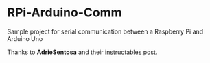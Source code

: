 # RPi-Arduino-Comm
Sample project for serial communication between a Raspberry Pi and Arduino Uno

Thanks to **AdrieSentosa** and their [instructables post](http://www.instructables.com/id/Raspberry-Pi-Arduino-Serial-Communication/).

